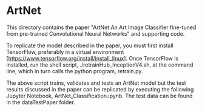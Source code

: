 # ArtNet
This directory contains the paper "ArtNet:An Art Image Classifier fine-tuned from pre-trained Convolutional Neural Networks" and supporting code.

To replicate the model described in the paper, you must first install TensorFlow, preferably in a virtual environment [https://www.tensorflow.org/install/install_linux]. Once TensorFlow is installed, run the shell script, ./retrainHub_InceptionV4.sh, at the command line, which in turn calls the python program, retrain.py. 

The above script trains, validates and tests an ArtNet model but the test results discussed in the paper can be replicated by executing the following Jupyter Notebook, ArtNet_Classification.ipynb. The test data can be found in the dataTestPaper folder.



